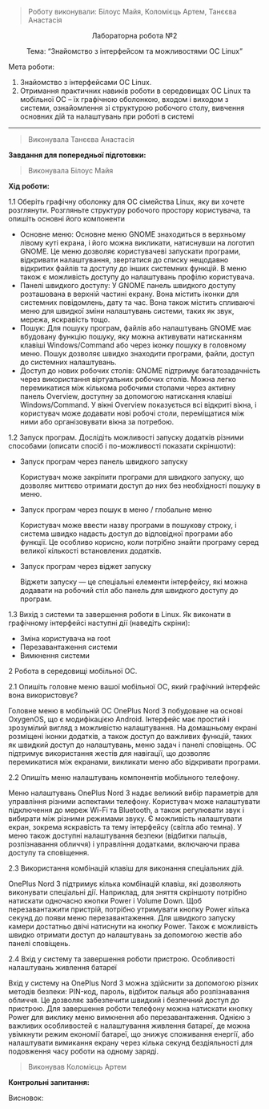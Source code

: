 > Роботу виконували: Білоус Майя, Коломієць Артем, Танєєва Анастасія
<p align="center"> 
Лабораторна робота №2
</p>

<p align="center"> 
Тема: “Знайомство з інтерфейсом та можливостями ОС Linux”
</p>

Мета роботи: 

1. Знайомство з інтерфейсами ОС Linux.
2. Отримання практичних навиків роботи в середовищах ОС Linux та мобільної ОС – їх графічною оболонкою, входом і виходом з системи, ознайомлення зі структурою робочого столу, вивчення основних дій та налаштувань при роботі в системі


---

> Виконувала Танєєва Анастасія

__Завдання для попередньої підготовки:__



> Виконувала Білоус Майя

__Хід роботи:__


1.1 Оберіть графічну оболонку для ОС сімейства Linux, яку  ви хочете розглянути. Розгляньте структуру робочого простору користувача, та опишіть основні його компоненти

- Основне меню: Основне меню GNOME знаходиться в верхньому лівому куті екрана, і його можна викликати, натиснувши на логотип GNOME.
Це меню дозволяє користувачеві запускати програми, відкривати налаштування, звертатися до списку нещодавно відкритих файлів та доступу до інших системних функцій. В меню також є можливість доступу до налаштувань профілю користувача.
- Панелі швидкого доступу: У GNOME панель швидкого доступу розташована в верхній частині екрану.
Вона містить іконки для системних повідомлень, дату та час.
Вона також містить спливаючі меню для швидкої зміни налаштувань системи, таких як звук, мережа, яскравість тощо.
- Пошук: Для пошуку програм, файлів або налаштувань GNOME має вбудовану функцію пошуку, яку можна активувати натисканням клавіші Windows/Command або через іконку пошуку в головному меню.
Пошук дозволяє швидко знаходити програми, файли, доступ до системних налаштувань.
- Доступ до нових робочих столів: GNOME підтримує багатозадачність через використання віртуальних робочих столів.
Можна легко перемикатися між кількома робочими столами через активну панель Overview, доступну за допомогою натискання клавіші Windows/Command.
У вікні Overview показується всі відкриті вікна, і користувач може додавати нові робочі столи, переміщатися між ними або організовувати вікна за потребою.

1.2 Запуск програм. Дослідіть можливості запуску додатків різними способами (описати спосіб і по-можливості показати скріншоти):
- Запуск програм через панель швидкого запуску
  
  Користувач може закріпити програми для швидкого запуску, що дозволяє миттєво отримати доступ до них без необхідності пошуку в меню.
  
- Запуск програм через пошук в меню / глобальне меню
  
  Користувач може ввести назву програми в пошукову строку, і система швидко надасть доступ до відповідної програми або функції. Це особливо корисно, коли потрібно знайти програму серед великої кількості встановлених додатків.

- Запуск програм через віджет запуску

  Віджети запуску — це спеціальні елементи інтерфейсу, які можна додавати на робочий стіл або панель для швидкого доступу до програм.

  
1.3 Вихід з системи та завершення роботи в Linux. Як виконати в графічному інтерфейсі наступні дії (наведіть скріни):
- Зміна користувача на root 
- Перезавантаження системи
- Вимкнення системи
  
2 Робота в середовищі мобільної ОС. 

2.1 Опишіть головне меню вашої мобільної ОС, який графічний інтерфейс вона використовує?

Головне меню в мобільній ОС OnePlus Nord 3 побудоване на основі OxygenOS, що є модифікацією Android. Інтерфейс має простий і зрозумілий вигляд з можливістю налаштування. На домашньому екрані розміщені іконки додатків, а також доступ до важливих функцій, таких як швидкий доступ до налаштувань, меню задач і панелі сповіщень. ОС підтримує використання жестів для навігації, що дозволяє перемикатися між екранами, викликати меню або відкривати програми.

2.2 Опишіть меню налаштувань компонентів мобільного телефону.

Меню налаштувань OnePlus Nord 3 надає великий вибір параметрів для управління різними аспектами телефону. Користувач може налаштувати підключення до мереж Wi-Fi та Bluetooth, а також регулювати звук і вибирати між різними режимами звуку. Є можливість налаштувати екран, зокрема яскравість та тему інтерфейсу (світла або темна). У меню також доступні налаштування безпеки (відбитки пальців, розпізнавання обличчя) і управління додатками, включаючи права доступу та сповіщення.

2.3 Використання комбінацій клавіш для виконання спеціальних дій.

OnePlus Nord 3 підтримує кілька комбінацій клавіш, які дозволяють виконувати спеціальні дії. Наприклад, для зняття скріншоту потрібно натискати одночасно кнопки Power і Volume Down. Щоб перезавантажити пристрій, потрібно утримувати кнопку Power кілька секунд до появи меню перезавантаження. Для швидкого запуску камери достатньо двічі натиснути на кнопку Power. Також є можливість швидко отримати доступ до налаштувань за допомогою жестів або панелі сповіщень.

2.4 Вхід у систему та завершення роботи пристрою. Особливості налаштувань живлення батареї

Вхід у систему на OnePlus Nord 3 можна здійснити за допомогою різних методів безпеки: PIN-код, пароль, відбиток пальця або розпізнавання обличчя. Це дозволяє забезпечити швидкий і безпечний доступ до пристрою. Для завершення роботи телефону можна натискати кнопку Power для виклику меню вимкнення або перезавантаження. Однією з важливих особливостей є налаштування живлення батареї, де можна увімкнути режим економії батареї, що знижує споживання енергії, або налаштувати вимикання екрану через кілька секунд бездіяльності для подовження часу роботи на одному заряді.

> Виконував Коломієць Артем

__Контрольні запитання:__


Висновок:
